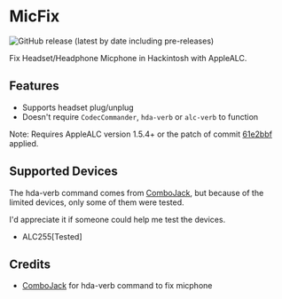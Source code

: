 # MicFix

![GitHub release (latest by date including pre-releases)](https://img.shields.io/github/v/release/WingLim/MicFix?include_prereleases)

Fix Headset/Headphone Micphone in Hackintosh with AppleALC.

## Features

- Supports headset plug/unplug
- Doesn't require `CodecCommander`, `hda-verb` or `alc-verb` to function

Note: Requires AppleALC version 1.5.4+ or the patch of commit [61e2bbf](https://github.com/acidanthera/AppleALC/commit/61e2bbfe74bf1c12ebf770ed4a9776a04a7758f2) applied.

## Supported Devices

The hda-verb command comes from [ComboJack](https://github.com/hackintosh-stuff/ComboJack), but because of the limited devices, only some of them were tested.

I'd appreciate it if someone could help me test the devices.

- ALC255[Tested]

## Credits

- [ComboJack](https://github.com/hackintosh-stuff/ComboJack) for hda-verb command to fix micphone
